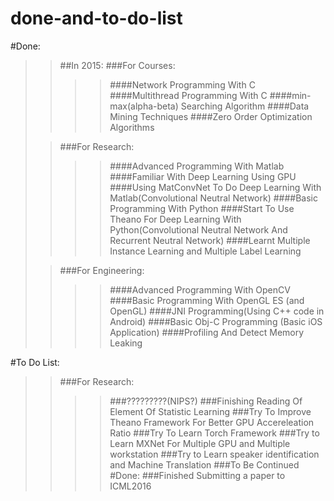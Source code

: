# done-and-to-do-list
#Done:
>>##In 2015:
>>###For Courses:
>>>>####Network Programming With C<br>
>>>>####Multithread Programming With C
>>>>####min-max(alpha-beta) Searching Algorithm
>>>>####Data Mining Techniques
>>>>####Zero Order Optimization Algorithms
> 
>>###For Research:
>>>>####Advanced Programming With Matlab
>>>>####Familiar With Deep Learning Using GPU
>>>>####Using MatConvNet To Do Deep Learning With Matlab(Convolutional Neutral Network)
>>>>####Basic Programming With Python
>>>>####Start To Use Theano For Deep Learning With Python(Convolutional Neutral Network And Recurrent Neutral Network)
>>>>####Learnt Multiple Instance Learning and Multiple Label Learning
>
>>###For Engineering:
>>>>####Advanced Programming With OpenCV
>>>>####Basic Programming With OpenGL ES (and OpenGL)
>>>>####JNI Programming(Using C++ code in Android)
>>>>####Basic Obj-C Programming (Basic iOS Application)
>>>>####Profiling And Detect Memory Leaking
>
#To Do List:
>>###For Research:
>>>>###?????????(NIPS?)
>>>>###Finishing Reading Of Element Of Statistic Learning
>>>>###Try To Improve Theano Framework For Better GPU Accereleation Ratio
>>>>###Try To Learn Torch Framework
>>>>###Try to Learn MXNet For Multiple GPU and Multiple workstation
>>>>###Try to Learn speaker identification and Machine Translation
>>>>###To Be Continued
#Done:
>>>>###Finished Submitting a paper to ICML2016

